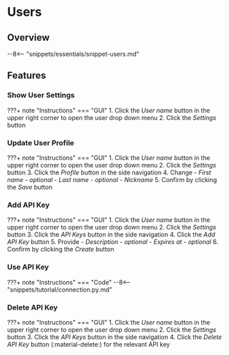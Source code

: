 # Users
## Overview
--8<-- "snippets/essentials/snippet-users.md"

## Features

### Show User Settings

???+ note "Instructions"
    === "GUI"
       1. Click the _User name_ button in the upper right corner to open the user drop down menu
       2. Click the _Settings_ button

### Update User Profile

???+ note "Instructions"
    === "GUI"
        1. Click the _User name_ button in the upper right corner to open the user drop down menu
        2. Click the _Settings_ button
        3. Click the _Profile_ button in the side navigation
        4. Change
            - _First name - optional_
            - _Last name - optional_
            - _Nickname_
        5. Confirm by clicking the _Save_ button

### Add API Key

???+ note "Instructions"
    === "GUI"
        1. Click the _User name_ button in the upper right corner to open the user drop down menu
        2. Click the _Settings_ button
        3. Click the _API Keys_ button in the side navigation
        4. Click the _Add API Key_ button
        5. Provide
            - _Description - optional_
            - _Expires at - optional_
        6. Confirm by clicking the _Create_ button

### Use API Key

???+ note "Instructions"
    === "Code"
        --8<-- "snippets/tutorial/connection.py.md"

### Delete API Key

???+ note "Instructions"
    === "GUI"
        1. Click the _User name_ button in the upper right corner to open the user drop down menu
        2. Click the _Settings_ button
        3. Click the _API Keys_ button in the side navigation
        4. Click the _Delete API Key_ button (:material-delete:) for the relevant API key